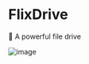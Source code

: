 # FlixDrive
🦄 A powerful file drive

![image](https://user-images.githubusercontent.com/100080184/172019484-6acacdaa-9539-4f15-bcec-5df5b7ce0fff.png)
